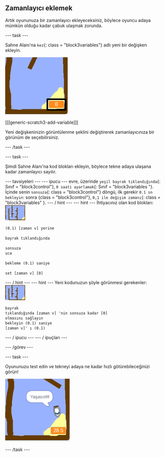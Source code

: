 ## Zamanlayıcı eklemek

Artık oyununuza bir zamanlayıcı ekleyeceksiniz, böylece oyuncu adaya mümkün olduğu kadar çabuk ulaşmak zorunda.

\--- task \---

Sahne Alanı'na `kez`{: class = "block3variables"} adlı yeni bir değişken ekleyin.

![ekran görüntüsü](images/boat-variable-annotated.png)

[[[generic-scratch3-add-variable]]]

Yeni değişkeninizin görüntülenme şeklini değiştirerek zamanlayıcınıza bir görünüm de seçebilirsiniz.

\--- /task \---

\--- task \---

Şimdi Sahne Alanı'na kod blokları ekleyin, böylece tekne adaya ulaşana kadar zamanlayıcı sayılır.

\--- tavsiyeleri \--- \--- ipucu \--- evre, üzerinde `yeşil bayrak tıklandığında`{: Sınıf = "block3control"}, `0 saati ayarlamak`{: Sınıf = "block3variables "}. İçinde senin `sonsuza`{: class = "block3control"} döngü, ilk gerekir `0.1 sn bekleyin`: sonra {class = "block3control"}, `0,1 ile değişim zamanı`{: class = "block3variables" }. \--- / hint \--- \--- hint \--- İhtiyacınız olan kod blokları: ![evre](images/stage.png)

```blocks3
(0.1) [zaman v] yerine

bayrak tıklandığında

sonsuza
uca

bekleme (0.1) saniye

set [zaman v] [0]
```

\--- / hint \--- \--- hint \--- Yeni kodunuzun şöyle görünmesi gerekenler: ![evre](images/stage.png)

```blocks3
bayrak
tıklandığında [zaman v] 'nin sonsuza kadar [0]
olmasını sağlayın
bekleyin (0.1) saniye
[zaman v]' ı (0.1)

```

\--- / ipucu \--- \--- / ipuçları \---

\--- /görev \---

\--- task \---

Oyununuzu test edin ve tekneyi adaya ne kadar hızlı götürebileceğinizi görün!

![ekran görüntüsü](images/boat-variable-test.png)

\--- /task \---